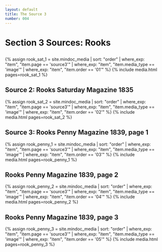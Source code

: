 ```yaml
---
layout: default
title: The Source 3
number: 004 
---
```


# Section 3 Sources: Rooks

## 

{% assign rook_sat_1 = site.mindoc_media | sort: "order" |
where_exp: "item", "item.page == 'source3'" | where_exp: "item",
"item.media_type == 'image'" | where_exp: "item", "item.order == '01'"
%}
{% include media.html pages=rook_sat_1 %}






## Source 2: Rooks Saturday Magazine 1835

{% assign rook_sat_2 = site.mindoc_media | sort: "order" |
where_exp: "item", "item.page == 'source3'" | where_exp: "item",
"item.media_type == 'image'" | where_exp: "item", "item.order == '02'"
%}
{% include media.html pages=rook_sat_2 %}






## Source 3: Rooks Penny Magazine 1839, page 1

{% assign rook_penny_1 = site.mindoc_media | sort: "order" |
where_exp: "item", "item.page == 'source3'" | where_exp: "item",
"item.media_type == 'image'" | where_exp: "item", "item.order == '03'"
%}
{% include media.html pages=rook_penny_1 %}






## Rooks Penny Magazine 1839, page 2

{% assign rook_penny_2 = site.mindoc_media | sort: "order" |
where_exp: "item", "item.page == 'source3'" | where_exp: "item",
"item.media_type == 'image'" | where_exp: "item", "item.order == '04'"
%}
{% include media.html pages=rook_penny_2 %}






## Rooks Penny Magazine 1839, page 3

{% assign rook_penny_3 = site.mindoc_media | sort: "order" |
where_exp: "item", "item.page == 'source3'" | where_exp: "item",
"item.media_type == 'image'" | where_exp: "item", "item.order == '05'"
%}
{% include media.html pages=rook_penny_3 %}






